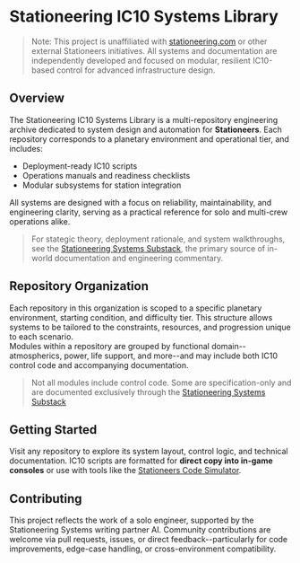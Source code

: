 # Stationeering IC10 Systems Library

> Note: This project is unaffiliated with [stationeering.com](https://stationeering.com) or other external Stationeers initiatives.  All systems and documentation are independently developed and focused on modular, resilient IC10-based control for advanced infrastructure design.

## Overview
The Stationeering IC10 Systems Library is a multi-repository engineering archive dedicated to system design and automation for **Stationeers**.  Each repository corresponds to a planetary environment and operational tier, and includes:

* Deployment-ready IC10 scripts
* Operations manuals and readiness checklists
* Modular subsystems for station integration

All systems are designed with a focus on reliability, maintainability, and engineering clarity, serving as a practical reference for solo and multi-crew operations alike.

> For stategic theory, deployment rationale, and system walkthroughs, see the [Stationeering Systems Substack](https://stationeering.substack.com), the primary source of in-world documentation and engineering commentary.

## Repository Organization
Each repository in this organization is scoped to a specific planetary environment, starting condition, and difficulty tier.  This structure allows systems to be tailored to the constraints, resources, and progression unique to each scenario.  
Modules within a repository are grouped by functional domain--atmospherics, power, life support, and more--and may include both IC10 control code and accompanying documentation.
> Not all modules include control code.  Some are specification-only and are documented exclusively through the [Stationeering Systems Substack](https://stationeering.substack.com)

## Getting Started
Visit any repository to explore its system layout, control logic, and technical documentation.  IC10 scripts are formatted for **direct copy into in-game consoles** or use with tools like the [Stationeers Code Simulator](ic10.dev).

## Contributing
This project reflects the work of a solo engineer, supported by the Stationeering Systems writing partner AI.  Community contributions are welcome via pull requests, issues, or direct feedback--particularly for code improvements, edge-case handling, or cross-environment compatibility.
